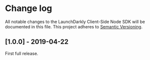 # Change log

All notable changes to the LaunchDarkly Client-Side Node SDK will be documented in this file.
This project adheres to [Semantic Versioning](http://semver.org).

## [1.0.0] - 2019-04-22
First full release.
